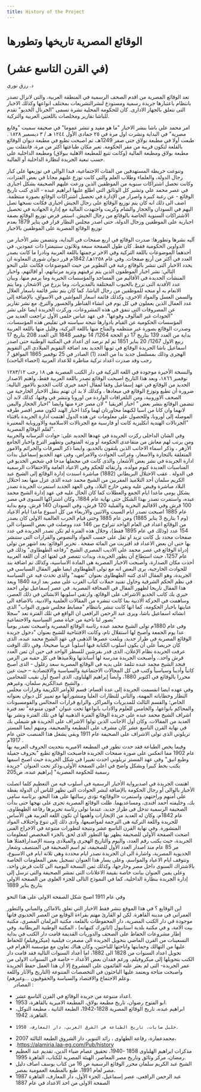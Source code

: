 ```yaml
---
title: History of the Project
---
```



# الوقائع المصرية تاريخها وتطورها 
# (في القرن التاسع عشر)
د. رزق نوري

تعد الوقائع المصرية من اقدم الصحف الرسمية في المنطقة العربية، والتى لاتزال تصدر بانتظام باعتبارها جريدة رسمية ومستودع لنشرالتشريعات بمختلف انواعها وكذلك الاخبار التى تتعلق بالجهاز الادارى. كان للحكومة المحلية نشرة تسمى "الجرنال الخديو"  تقدم للباشا تقارير ومخلصات باللغتين العربية والتركية. 

امر محمد علي باشا بنشر الاخبار "ما هو مفيد و تنشر عموما" في صحيفة سميت "وقايع مصرية" في البداية ونشرت اول مرة في ٢٥ جمادى الأول ١٢٤٤ هـ / ٣ ديسمبر ١٨٢٨ . طبعت أولا في مطبعة بولاق حتى صفر 1249هـ، ثم اصبحت تطبع في مطبعة ديوان الوقائع بالقلعة لتكون قريبة من مقر الحكومة. تغير مكان طباعتها اكثر من مرة، فانتقلت بين مطبعة بولاق ومطبعة المالية (وكانت تتبع للمطبعة الاهلية ببولاق) ومطبعة الداخلية على حسب تبعية الجريدة لنظارة الداخلية أو المالية.

وتنوعت خريطة المستهدفين من الفئات الاجتماعية، فبدا الوالى في توزيعها  على كبار رجال الدولة، والعلماء وطلاب العلم والتى كانت توزع عليهم مجانا في بعض الفترات، وكانت تحصل اشتراكات سنوية من الموظفين الذين وزعت عليهم الصحيفة بشكل اجبارى في عصر محمد علي وتشير كل الوثائق التى اطلع عليها ابراهيم عبده  - الذي كتب تاريخ الوقائع - عن رغبة كبيرة واصرار من الإدارة في تحصيل اشتراكات الوقائع بصورة منتظمة. اضف الى ذلك انه كان يتم توزيع الوقائع على رجال الجيش اجبارى فكانت نسخها تصل اليهم في السودان والحجاز والشام وكريت واجتهدت المالية مع إدارة الجهادية في تحصيل الاشتراكات السنوية الخاصة بالوقائع من رجال الجيش.   استمر فرض توزيع الوقائع بصفة اجبارية على الموظفين ورجال الدولة، حتى اصدر مجلس النظار قرار في يناير 1879 بعدم توزيع الوقائع المصرية على الموظفين بالاجبار 

آليه نشرها وتطورها:
صدرت الوقائع في اربع صفحات في البداية، وتتضمن نشر الأخبار من الدواوين الحكومية فقط. كان طول الصفحة سبعة وثلاثون سنتيمترا ذات عمودين، في أحدهما الموضوعات باللغة التركية وفي الاخر ترجمتها باللغة العربية ونادرا ما كانت يصدر العدد في أكثر من أربع صفحات.
 وفي عام ١٢٥٨هـ/ 1842م قرر ديوان شورى المعاونة ان يحدد الاخبار التى تنشر بالوقائع رغبة في التطوير من حيث الموضوعات فكانت على النحو التالي: نشر اخبار الموظفون الذين يتم ترقيتهم وتزيد مرتباتهم، أو اقالتهم، واخبار المنشأت الجديدة في الأقاليم من المساجد والمؤسسات الخيرية وما يرمم منها، وبيان عدد الأفدنة التى تزرع بالحبوب المختلفة بالمديريات، وما يزرع من الاشجار، وما يتم الانعام به أو منحه للموظفين من رجال الباشا، كما كان يتم نشر قائمة باسعار الغلال والسمن العسل والمواد الاخرى، وكذلك قائمة اسعار المواشي في الاسواق، بالإضافة إلى عدد العمال الذين يعملون في كل يوم في انشاء القناطر والجسور والترع، مع نشر تقارير عن المصروفات التى تنفق في هذه المشروعات، وركزت الجريدة ايضا على نشر "الحوداث غير المألوف وقوعها". 
في عهد عباس حلمى الأول تراجعت العديد من المؤسسات الحكومية عن القيام بادوارها نتيجة سياسته في تقليص هذه المؤسسات، وصدرت الوقائع بصورة غير منتظمه والمتاح منها باللغة التركية، وقليل منها باللغة العربية بداية من العدد 139 بتاريخ 17 ذو الحجة 1264/ 14 نوفمبر 1848 الى العدد 208 بتاريخ 17 ربيع الاول 1267/ 20 يناير 1851 ثم لم نرصد اى اعداد في المكتبة الوطنية حتى اصدر اسماعيل باشا الجريدة  الوقائع في ثوبها الجديد بعد اضافة التقويم الميلادى الى التقويم الهجرى وذلك بمسلسل جديد بدا من العدد (1) الصادر في 25 نوفمبر 1865 الموافق 7 رجب وقد صدرت اعداد تركية مناظرة للاعداد العربية  (احصاء الباحث) 


 
والنسخة الأخيرة موجودة في اللغة التركية في دار الكتب المصرية هي ١٨ رجب ١٢٨٣/١٢ نوفمبر ١٨٦٦، وبعد هذا التاريخ اصبحت الوقائع تصدر باللغة العربية فقط، واهتم الاصدار الجديد من الوقائع في عهد إسماعيل وفقا لمقال أحمد خيرى كاتب الخديو بالامور التالية: ضرورة أن  تطبع وتوزع الوقائع في ميعادها ، وكذلك لا بد ان تهتم بنقل الاخبار الخارجية من الصحف الاوروبية، ومن  التلغرافات الواردة من اوروبا وتنشر في وقتها، كذلك لابد أن تتضمن الوقائع بنشر بعض  " اخبار افريقيا " لان مصر جزء منها وايضا "اخبار الحجاز واليمن لانهما وان كانا من اسيا لكنهما مجاورتان لهما وكذا اخبار الهند لكون مصر اقصر طرقه الموصله إلى أوروبا، وللحصول على معلومات عن هذه الدول اهتمت ادارة الجريدة باقتناء "الجرنالات الهندية انكليزية كانت أو فارسية مع الجرنالات الاسلامية والاوروباية المعتبرة لقلم الوقائع المصرية".  
         وفي الشان الداخلى ركزت الجريدة في عهدها الجديد على: حوادث الترسانه والحربية ومن يرتب لهم معاش من متقاعدى الحكومة أو ورثة المتوفين  وتطهير الترع واخبار الجامع الأزهر ، وذكر اسماء الاجانب الذين يلتقون بالخديو، وايضا ذكر السرقات والجرائم والامور المتعلقة بالتجارة والاسعار، وغرائب الحوادث والامراض، وفى عهد الخديو إسماعيل بدات ادارة الجريدة في نشر بعض الأشعار، والذى كانت في مجملها مدحا في شخص الخديو في المناسبات العديدة كيوم مولده، وارتقائه للحكم وفي الاعياد العامة والاحتفالات الرسمية في الدولة . 
عقب الاحتلال البريطاني (1882) مباشرة اسندت إدارة الوقائع إلى الشيخ عبد الكريم سلمان أحد التلاميذ المقربين من الشيخ محمد عبده الذى عزل منها بعد احتلال البلاد مباشرة وقبض عليه ونفي خارج البلاد، وفي العهد الجديد استمرت الجريدة تصدر بشكل يومى ماعدا ايام الجمع والعطلات كما كان الحال عليه في عهد إدارة الشيخ محمد عبده، واستمرت تصدر بهذا الشكل حتى نهاية عام 1884، وكان اشتراكها السنوى في مصر 100 قرش وفي الاقاليم البحرية والقبلية 120 قرش، وفي السودان 140 قرش.   ومع بداية عام 1885 اصبحت تصدر ايام السبت والاثنين والاربعاء من كل اسبوع ماعدا ايام الاعياد (وم 1 بتاريخ 3 يناير 1885)
ومن عام 1885 وحتى قيام الحرب العالمية الاولى كان يصدر من الوقائع اعداد في العام الواحد تتراوح بين 146 عدد ووصلت في بعض السنوات الى 154 عدد (وذلك في عام 1895 فقط)، وخلال هذه الفترة لم تكن تصدر الجريدة في عدد صفحات محدد بل كانت تزيد او تقل على حسب المواد والنصوص والقرارات التى ستنشر بها حتى ان بعض الاعداد قد اقتربت من المائة صفحة .
تحرير الوقائع:
  يعد اشهر من تولى إدراة الوقائع في عصر محمد علي الاديب المصري الشيخ "رفاعه الطهطاوى" وذلك في عام 1257، حيث استطاع أن يطور الجريدة، وبدات تتمصر في لغتها اى أن اللغة العربية أخذت مكان الصدارة، وأصبحت الاخبار المصرية هى المادة الاساسية، وكذلك تم اضافة بند للحوادث الخارجية، يرى البعض انه مع تولى الطهطاوى ايضا ظهر المقال السياسي في الجريدة، وهو المقال الذى كتبه الطهطاوى بعنوان "تمهيد" والذى تحدث فيه عن السياسة في نظم الحكم الشرقية وحاول تفنيد حملات كتاب الغرب على مصر بعد ازمة 1840 ويعد هذا المقال تاريحا لظهور المقال في الصحافة  المصرية.
في عصر إسماعيل تولى احمد خيري بك كاتب الخديو الاشراف على الوقائع، وارتقي اسلوبها الانشائي في ذلك العصر، وساهمت في الحركة الادبية بما كانت تنشره من المقالات العلمية والادبية، بالاضافة الى عنايتها باخبار الحكومة، كما انها كانت تنشر بانتظام "مضابط مجلس شورى النواب" الذى انشائه اسماعيل باشا، ويرى عبد الرحمن الرافعى ان الواقع في تلك الفترة تعد "سجلا يصور لنا ناحية من حياة مصر السياسية والاجتماعية"    
وفى عام 1880م تولى الشيخ محمد عبده رئاسة الوقائع المصرية وأصبحت تصدر يومياً عدا يوم الجمعة وأصبح لها استقلال تام، وكانت الافتتاحية للشيخ بعنوان "دخول جريدة الوقائع المصرية فى طراز جديد، وبلغت عصرها الذهبى فى عهد الشيخ محمد عبده، الذى كان حريصاً على أن يكون أسلوب الكتابة فيها أسلوباً عربياً صحيحاً، وفى ذلك الوقت عرفت الجريدة نظام الإعلان، الذى قدر بقرشين للسطر الواحد فى حين أن ثمن العدد قرش واحد.، وأصبحت الجريدة مدرسة لها أساتذتها وتلاميذها فى كل حقبة من الزمن فنجد الشيخ محمد عبده تتلمذ على يديه فى الوقائع المصرية سعد زغلول - الذى أصبح كاتباً وأديباً وسياسياً وكتب فى كل المجالات الاجتماعية والسياسية والاقتصادية – حيث عين محررا بالوقائع في اكتوبر 1880،  وأيضاً إبراهيم الهلباوى، الذى أصبح أول نقيب للمحامين والشيخ عبدالكريم سلمان، وغيرهم  .  
وفي عهده ايضا انقسمت الجريدة إلى عدة أقسام: قسم للأوامر الكريمة وقرارات مجلس النظار وخطاباته المهمة، والثاني للنظارات العليا ومنشوراتها مع تمييز كل ديوان بعنوانه الخاص؛ والقسم الثالث للمديريات والمراكز، والرابع قرارات المجالس والقومسيونات والمحاكم بانواعها، والخامس للعلوم والاداب بانواعها تحت عنوان "فنون متنوعة"  تعد فترة اشراف الشيخ محمد عبده على جريدة الوقائع الفترة الذهبية لها في تلك الفترة  ونشر بها العديد من المقالات. 
وكان أول الاجانب الذين تولوا الاشراف على الجريدة هو شيملي بك في نهاية القرن التاسع عشر كان مشرف على المطبعة والصحيفة، ومنهم ايضا المستر تريلوني الذى تولى الاشراف على الصحيفة عام 1911 وبقي يشغل هذا المنصب حتى عام 1917م .  
    وفيما يخص الطباعة فقد حدث تطور في المطبعة الاميرية بتحديث الحروف العربية بها عام 1902 مما انعكس على صورة صفحات الجريدة فاصبحت الوقائع تطبع "بحروف جميلة وطبع انيق"   وفي عهد المستر تريلوني احدث تغييرا في شكل الجريدة حيث اصبح اسمها يكتب بخط كبيرا وبشكل واضح في اعلى الصفحة الأولى،وذكر تحت العنوان "جريدة رسمية للحكومة المصرية" إبراهيم عبده، ص205

  اهتمت الجريدة في اصدبرواية الأخبار الرسمية فى أسلوب فيه من التعظيم كلما اتصلت الأخبار بالوالى أو رجال الحكومة بالإضافة لنشر الحوادث التى تظهر للناس أن الدولة يقظة على أمنهم وراحتهم، واستمرت «الوقائع» تؤدى رسالتها على هذا النحو، برئاسة سامى بك، وخليفته أحمد أفندى، ومساعديهما. ظلت الوقائع المصرية تجرى على نهجها حتى بدأت الصحيفة الرسمية تدخل فى طراز جديد، عندما تولى رئاسة تحريرها رفاعة الطهطاوى، عام 1842م، وكان له العديد من الإنجازات وأهمها أن تكون اللغة العربية هى الأساس للجريدة واللغة التركية هى الترجمة لمواضيعها، وأدى ذلك إلى تنوع واختلاف المواد المنشورة. 
وفي نهاية القرن التاسع عشر ونتيجة لتطورات متنوعة في الاخراج الفنى اضحت الصفحة الأولى للصحيفة يظهر بها التطور الذى لحق بالجزء المخصص لمعلومات الجريدة، حيث يكتب رقم العدد، واليوم والتاريخ الهجرى والميلادى وسنة الإصدار(فمثلا هنا مر 85 عام منذ اصدار العدد الأول للصحيفة، ثم اسم الصحيفة في المنتصف وشعار الخديوية المصرية، واشارة الى ان الجريدة تصدر ايام محددة وهى ثلاثة ايام في الاسبوع، وتتوقف ايام الاعياد والمواسم، وعلى يسار هذا العنوان تسجيل بعض المعلومات الخاصة بالاشتراك السنوى داخل مصر وخارجها، وكذلك ثمن النسخة اليومية الى كانت قرش واحد، وعلى يمين العنوان بيانت خاصة بقيمة الاعلانات التى تمشر الصحيفة والتى ترسل إلى إدارة الجريدة بنظارة الداخلية، كما في النموذج التالى للجزء العلوى من الصفحة الاولى بتاريخ يناير 1889
   

وفي عام 1911 اصبح شكل الصفحة الاولى على هذا النحو
 

 
اين الوقايع ؟
في هذا الموقع ننشر فقط الاخبار التي تعلق بالاماكن والمباني والتطور العمراني في مدينة القاهرة.
لكن لو القارئ مهتم بقراءة الوقايع من العصر الخديوي فانها موجودة في دار الكتب المصرية، دار المحفوظات بالقلعة، مكتبة البرلمان المصري، مكتبة بيت الامة، و في مكتبة بلدية استانبول (اتاتورك كتبهانه) ، المكتبة الوطنية البريطانية. 
وفي إطار مشروعات الحفاظ على الصحف والدوريات القديمة قامت دار الكتب في بداية التسعينات من القرن الماضي بتحويل الجريدة الى مصغرت فيلمية (ميكروفيلم) للحفاظ عليها من التهالك وحمايتها واتاحتها للباحثين، وكان هناك تعاون مع مؤسسة الأهرام في تحويل اعداد السنوات من 1828 الى 1882، اما أعداد السنوات التالية فقد قامت دار الكتب بتحويلها إلى ميكروفيلم، ورغم فقدان بعض الأعداد – خاصة في السنوات الاولى  من عمر الجريدة- التى لم يعثر عليه القائمون على المشروع إلا أن هذا العمل حفظ الجريدة واصبحت متاحة ويعتمد عليها الباحثون في التخصصات المتنوعة (التاريخ والآثار واللغة وعلم الاجتماع والاقتصاد والسياسة والحقوقيون ...وغيرهم).  
 
المصادر : 
-	اعداد متنوعة من جريدة الوقائع في القرن التاسع عشر.
-	ابو الفتوح رضوان، تاريخ مطبعة بولاق، المطبعة الاميرية بالقاهرة، 1953. 
-	ابراهيم عبده، تاريخ الوقائع المصرية 1828-1942، الطبعة الثانية ، مطبعة التوكل، القاهرة، 1942.
-	  خليل صابات، تاريخ الطباعة في الشرق العربي، دار المعارف، 1958. 
-	محمدعمارة، رفاعة الطهاوى ، رائد التنوير، دار الشروق الطبعة الثالثة 2007،
-	 .https://alamiria.laa-eg.com/Pub/history
-	مذكرات ابراهيم الهلباوى 1858 -1940، تحقيق عصام ضياء الدين، تقديم عبد العظيم رمضان، مركز وثائق وتاريخ مصر المعاصر، الهيئة المصرية للكتاب، القاهرة 1995.
-	الشيخ عبد الكريم سلمان محرر الوقائع الرسمية ص 16 من كتاب يوسف اصاف دليل مصر  لعام 1891، طبع بالمطبعة العمومية بمصر.
-	عبد الرحمن الرافعى، عصر إسماعيل، الجزء الأول، دار المعارف، القاهرة 1987
الصفحة الاولى من احد الاعداد في عام 1887 
